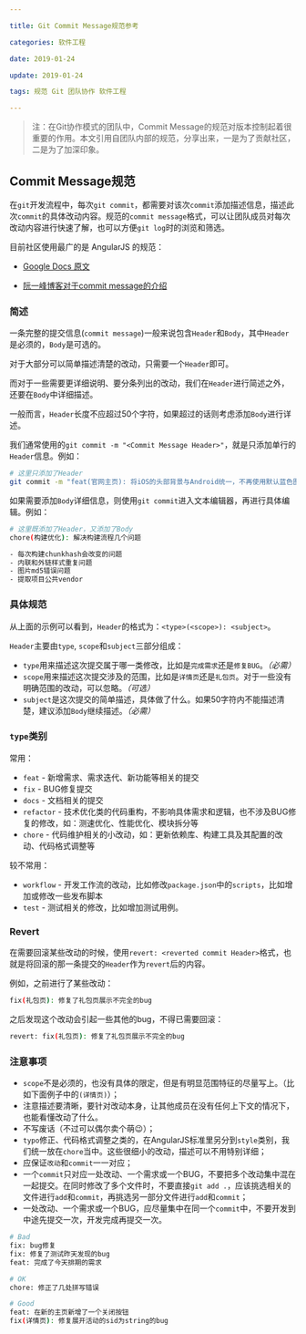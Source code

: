 ```yaml
---

title: Git Commit Message规范参考

categories: 软件工程

date: 2019-01-24

update: 2019-01-24

tags: 规范 Git 团队协作 软件工程

---
```


> 注：在Git协作模式的团队中，Commit Message的规范对版本控制起着很重要的作用。本文引用自团队内部的规范，分享出来，一是为了贡献社区，二是为了加深印象。

## Commit Message规范

在`git`开发流程中，每次`git commit`，都需要对该次`commit`添加描述信息，描述此次`commit`的具体改动内容。规范的`commit message`格式，可以让团队成员对每次改动内容进行快速了解，也可以方便`git log`时的浏览和筛选。

目前社区使用最广的是 AngularJS 的规范：

- [Google Docs 原文](https://docs.google.com/document/d/1QrDFcIiPjSLDn3EL15IJygNPiHORgU1_OOAqWjiDU5Y/edit#heading=h.greljkmo14y0)

- [阮一峰博客对于commit message的介绍](http://www.ruanyifeng.com/blog/2016/01/commit_message_change_log.html)

### 简述

一条完整的提交信息(`commit message`)一般来说包含`Header`和`Body`，其中`Header`是必须的，`Body`是可选的。

对于大部分可以简单描述清楚的改动，只需要一个`Header`即可。

而对于一些需要更详细说明、要分条列出的改动，我们在`Header`进行简述之外，还要在`Body`中详细描述。

一般而言，`Header`长度不应超过50个字符，如果超过的话则考虑添加`Body`进行详述。

我们通常使用的`git commit -m "<Commit Message Header>"`，就是只添加单行的`Header`信息。例如：

```sh
# 这里只添加了Header
git commit -m "feat(官网主页): 将iOS的头部背景与Android统一，不再使用默认蓝色图片"
```

如果需要添加`Body`详细信息，则使用`git commit`进入文本编辑器，再进行具体编辑。例如：

```sh
# 这里既添加了Header，又添加了Body
chore(构建优化): 解决构建流程几个问题

- 每次构建chunkhash会改变的问题
- 内联和外链样式重复问题
- 图片md5错误问题
- 提取项目公共vendor
```

### 具体规范

从上面的示例可以看到，`Header`的格式为：`<type>(<scope>): <subject>`。

`Header`主要由`type`, `scope`和`subject`三部分组成：

- `type`用来描述这次提交属于哪一类修改，比如是`完成需求`还是`修复BUG`。_（必需）_
- `scope`用来描述这次提交涉及的范围，比如是`详情页`还是`礼包页`。对于一些没有明确范围的改动，可以忽略。_（可选）_
- `subject`是这次提交的简单描述，具体做了什么。如果50字符内不能描述清楚，建议添加`Body`继续描述。_（必需）_

### `type`类别

常用：
- `feat` - 新增需求、需求迭代、新功能等相关的提交
- `fix` - BUG修复提交
- `docs` - 文档相关的提交
- `refactor` - 技术优化类的代码重构，不影响具体需求和逻辑，也不涉及BUG修复的修改，如：测速优化、性能优化、模块拆分等
- `chore` - 代码维护相关的小改动，如：更新依赖库、构建工具及其配置的改动、代码格式调整等

较不常用：
- `workflow` - 开发工作流的改动，比如修改`package.json`中的`scripts`，比如增加或修改一些发布脚本
- `test` - 测试相关的修改，比如增加测试用例。

### Revert

在需要回滚某些改动的时候，使用`revert: <reverted commit Header>`格式，也就是将回滚的那一条提交的`Header`作为`revert`后的内容。

例如，之前进行了某些改动：

```sh
fix(礼包页): 修复了礼包页展示不完全的bug
```

之后发现这个改动会引起一些其他的bug，不得已需要回滚：

```sh
revert: fix(礼包页): 修复了礼包页展示不完全的bug
```

### 注意事项

- `scope`不是必须的，也没有具体的限定，但是有明显范围特征的尽量写上。（比如下面例子中的`(详情页)`）；
- 注意描述要清晰，要针对改动本身，让其他成员在没有任何上下文的情况下，也能看懂改动了什么。
- 不写废话（不过可以偶尔卖个萌😉）；
- `typo`修正、代码格式调整之类的，在AngularJS标准里另分到`style`类别，我们统一放在`chore`当中。这些很细小的改动，描述可以不用特别详细；
- 应保证`改动`和`commit`一一对应；
- 一个`commit`只对应一处改动、一个需求或一个BUG，不要把多个改动集中混在一起提交。在同时修改了多个文件时，不要直接`git add .`，应该挑选相关的文件进行`add`和`commit`，再挑选另一部分文件进行`add`和`commit`；
- 一处改动、一个需求或一个BUG，应尽量集中在同一个`commit`中，不要开发到中途先提交一次，开发完成再提交一次。

```sh
# Bad
fix: bug修复
fix: 修复了测试昨天发现的bug
feat: 完成了今天排期的需求

# OK
chore: 修正了几处拼写错误

# Good
feat: 在新的主页新增了一个关闭按钮
fix(详情页): 修复展开活动的sid为string的bug
```

<!--stackedit_data:
eyJoaXN0b3J5IjpbLTE1NzIyNTgzNjldfQ==
-->